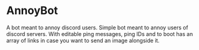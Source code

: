 # AnnoyBot
A bot meant to annoy discord users.
Simple bot meant to annoy users of discord servers. With editable ping messages, ping IDs and to boot has an array of links
in case you want to send an image alongside it.
